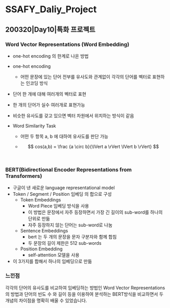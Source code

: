 # SSAFY_Daliy_Project

## 200320|Day10|특화 프로젝트

### Word Vector Representations (Word Embedding)

- one-hot encoding 의 한계로 나온 방법

- one-hot encoding

  - 어떤 문장에 있는 단어 전부를 유사도와 관계없이 각각의 단어를 벡터로 표현하는 인코딩 방식

- 단어 한 개에 대해 여러개의 벡터로 표현

- 한 개의 단어가 실수 여러개로 표현가능

- 비슷한 유사도를 갖고 있으면 벡터 차원에서 위치하는 방식이 같음

- Word Similarity Task

  - 어떤 두 항목 a, b 에 대하여 유사도를 판단 가능

  - $$
    cos(a,b) = \frac {a \circ b}{\lVert a \rVert	\lVert b \rVert}
    $$

    

​		

### BERT(Bidirectional Encoder Representations from Transformers)

- 구글이 낸 새로운 language representational model 
- Token / Segment / Position 임베딩 의 합으로 구성
  - Token Embeddings
    - Word Piece 임베딩 방식을 사용
    - 이 방법은 문장에서 자주 등장하면서 가장 긴 길이의 sub-word를 하나의 단위로 만듦
    - 자주 등장하지 않는 단어는 sub-word로 나눔
  - Sentence  Embeddings
    - bert 는 두 개의 문장을 문자 구분자와 함께 합침
    - 두 문장의 길이 제한은 512 sub-words
  - Position Embedding
    - self-attention 모델을 사용 
- 이 3가지를 합해서 하나의 임베딩으로 만듦





### 느낀점

각각의 단어의 유사도를 비교하여 임베딩하는 방법인 Word Vector Representations의 방법과 단어의 빈도 수 와 길이 등을 이용하여 분석하는 BERT방식을 비교하면서 두 개념의 차이점을 명확히 배울 수 있었습니다.